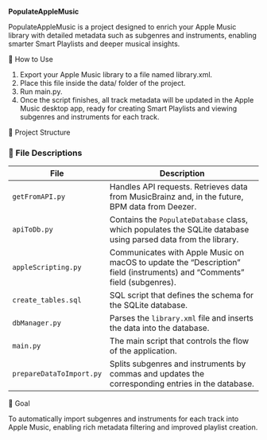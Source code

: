 **PopulateAppleMusic**

PopulateAppleMusic is a project designed to enrich your Apple Music library with detailed metadata such as subgenres and instruments, enabling smarter Smart Playlists and deeper musical insights.

🚀 How to Use
1.	Export your Apple Music library to a file named library.xml.
2.	Place this file inside the data/ folder of the project.
3.	Run main.py.
4.	Once the script finishes, all track metadata will be updated in the Apple Music desktop app, ready for creating Smart Playlists and viewing subgenres and instruments for each track.

📁 Project Structure

### 📁 File Descriptions

| File                  | Description |
|-----------------------|-------------|
| `getFromAPI.py`       | Handles API requests. Retrieves data from MusicBrainz and, in the future, BPM data from Deezer. |
| `apiToDb.py`          | Contains the `PopulateDatabase` class, which populates the SQLite database using parsed data from the library. |
| `appleScripting.py`   | Communicates with Apple Music on macOS to update the “Description” field (instruments) and “Comments” field (subgenres). |
| `create_tables.sql`   | SQL script that defines the schema for the SQLite database. |
| `dbManager.py`        | Parses the `library.xml` file and inserts the data into the database. |
| `main.py`             | The main script that controls the flow of the application. |
| `prepareDataToImport.py` | Splits subgenres and instruments by commas and updates the corresponding entries in the database. |

🎯 Goal

To automatically import subgenres and instruments for each track into Apple Music, enabling rich metadata filtering and improved playlist creation.
